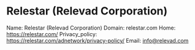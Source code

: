 
# Relestar (Relevad Corporation) 

Name: Relestar (Relevad Corporation) 
Domain: relestar.com
Home: https://relestar.com/
Privacy_policy: https://relestar.com/adnetwork/privacy-policy/
Email: info@relevad.com
